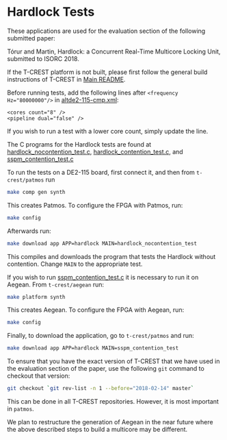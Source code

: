 # Hardlock Tests

These applications are used for the evaluation section of the following submitted paper:

Tórur and Martin, Hardlock: a Concurrent Real-Time Multicore
Locking Unit, submitted to ISORC 2018.

If the T-CREST platform is not built, please first follow the general build 
instructions of T-CREST in [Main README](../../../README.md).

Before running tests, add the following lines after `<frequency Hz="80000000"/>` in 
[altde2-115-cmp.xml](../../../hardware/config/altde2-115.xml):
```
<cores count="8" />
<pipeline dual="false" />
```

If you wish to run a test with a lower core count, simply update the line. 

The C programs for the Hardlock tests are found at 
[hardlock_nocontention_test.c](hardlock_nocontention_test.c),
[hardlock_contention_test.c](hardlock_contention_test.c),
and
[sspm_contention_test.c](sspm_nocontention_test.c)

To run the tests on a DE2-115 board, first connect it, 
and then from `t-crest/patmos` run 
```bash
make comp gen synth
```
This creates Patmos. To configure the FPGA with Patmos, run:
```bash
make config
```
Afterwards run:
```bash
make download app APP=hardlock MAIN=hardlock_nocontention_test
```
This compiles and downloads the program that tests the Hardlock without contention. 
Change `MAIN` to the appropriate test.

If you wish to run [sspm_contention_test.c](sspm_nocontention_test.c)
it is necessary to run it on Aegean. From `t-crest/aegean` run:
```bash
make platform synth
```
This creates Aegean. To configure the FPGA with Aegean, run: 
```bash
make config
```
Finally, to download the application, go to `t-crest/patmos` and run: 
```bash
make download app APP=hardlock MAIN=sspm_contention_test
```

To ensure that you have the exact version of T-CREST that we have used in the
evaluation section of the paper, use the following `git` command to checkout that version:

```bash
git checkout `git rev-list -n 1 --before="2018-02-14" master`
```

This can be done in all T-CREST repositories. However, it is most important
in `patmos`.

We plan to restructure the generation of Aegean in the near future 
where the above described steps to build a multicore may be different.

